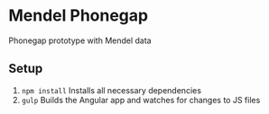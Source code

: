 # Mendel Phonegap

Phonegap prototype with Mendel data

## Setup

1. `npm install` Installs all necessary dependencies
1. `gulp` Builds the Angular app and watches for changes to JS files